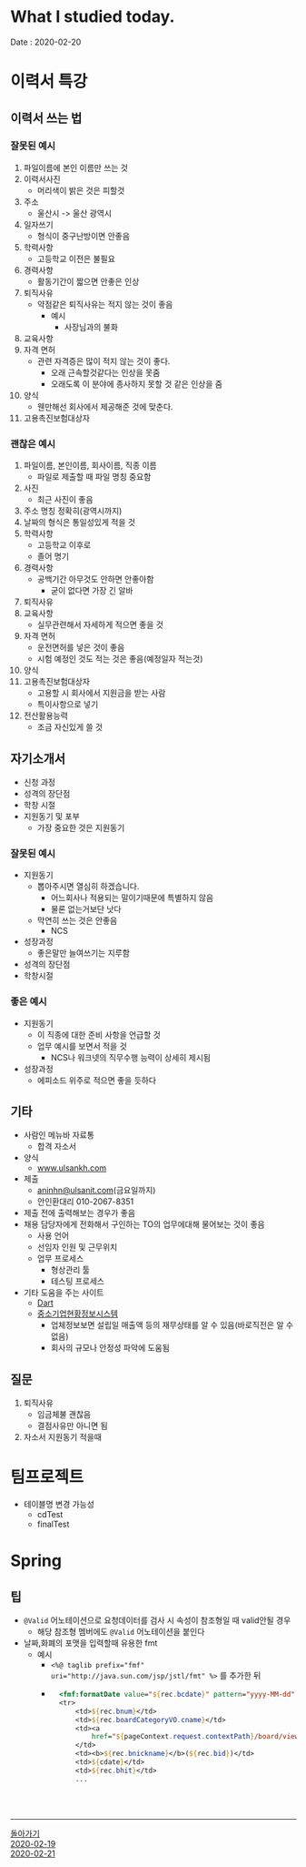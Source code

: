 # What I studied today.
Date : 2020-02-20

# 이력서 특강
## 이력서 쓰는 법
### 잘못된 예시
1. 파일이름에 본인 이름만 쓰는 것
2. 이력서사진
    - 머리색이 밝은 것은 피할것
3. 주소
    - 울산시 -> 울산 광역시
4. 일자쓰기
    - 형식이 중구난방이면 안좋음 
5. 학력사항
	- 고등학교 이전은 불필요
6. 경력사항
	- 활동기간이 짧으면 안좋은 인상
7. 퇴직사유
	- 약점같은 퇴직사유는 적지 않는 것이 좋음
    	- 예시 
        	- 사장님과의 불화
8. 교육사항
9. 자격 면허
	- 관련 자격증은 많이 적지 않는 것이 좋다.
    	- 오래 근속할것같다는 인상을 못줌
    	- 오래도록 이 분야에 종사하지 못할 것 같은 인상을 줌
10. 양식
    - 웬만해선 회사에서 제공해준 것에 맞춘다.
11. 고용촉진보험대상자 

### 괜찮은 예시
1. 파일이름, 본인이름, 회사이름, 직종 이름
    - 파일로 제출할 때 파일 명칭 중요함
2. 사진
    - 최근 사진이 좋음 
3. 주소 명칭 정확히(광역시까지)
4. 날짜의 형식은 통일성있게 적을 것
5. 학력사항
	- 고등학교 이후로
	- 졸어 명기
6. 경력사항
	- 공백기간 아무것도 안하면 안좋아함
    	- 굳이 없다면 가장 긴 알바 
7. 퇴직사유
8. 교육사항
	- 실무관련해서 자세하게 적으면 좋을 것
9. 자격 면허
	- 운전면허를 넣은 것이 좋음
	- 시험 예정인 것도 적는 것은 좋음(예정일자 적는것)
10. 양식
11. 고용촉진보험대상자 
	- 고용할 시 회사에서 지원금을 받는 사람
	- 특이사항으로 넣기
12. 전산활용능력
	- 조금 자신있게 쓸 것
## 자기소개서
- 신청 과정
- 성격의 장단점
- 학창 시절
- 지원동기 및 포부
    - 가장 중요한 것은 지원동기
### 잘못된 예시
- 지원동기
    - 뽑아주시면 열심히 하겠습니다.
        - 어느회사나 적용되는 말이기때문에 특별하지 않음
        - 물론 없는거보단 낫다
    - 막연히 쓰는 것은 안좋음
        - NCS 
- 성장과정
    - 좋은말만 늘여쓰기는 지루함
- 성격의 장단점
- 학창시절
### 좋은 예시
- 지원동기
    - 이 직종에 대한 준비 사항을 언급할 것
    - 업무 예시를 보면서 적을 것
        - NCS나 워크넷의 직무수행 능력이 상세히 제시됨
- 성장과정
    - 에피소드 위주로 적으면 좋을 듯하다
## 기타
- 사람인 메뉴바 자료통
    - 합격 자소서
- 양식 
    - www.ulsankh.com
- 제출
    - aninhn@ulsanit.com(금요일까지)
    - 안인환대리 010-2067-8351
- 제출 전에 출력해보는 경우가 좋음
- 채용 담당자에게 전화해서 구인하는 TO의 업무에대해 물어보는 것이 좋음
    - 사용 언어
    - 선임자 인원 및 근무위치
    - 업무 프로세스
        - 형상관리 툴
        - 테스팅 프로세스
- 기타 도움을 주는 사이트
    - [Dart](http://dart.fss.or.kr/)
    - [중소기업현황정보시스템](https://sminfo.mss.go.kr/cm/sv/CSV001R0.do)
        - 업체정보보면 설립일 매출액 등의 재무상태를 알 수 있음(바로직전은 알 수 없음)
        - 회사의 규모나 안정성 파악에 도움됨

## 질문
1. 퇴직사유 
	- 임금체불 괜찮음
	- 결점사유만 아니면 됨
2. 자소서 지원동기 적을때 

# 팀프로젝트
- 테이블명 변경 가능성
    - cdTest
    - finalTest


# Spring
## 팁
- `@Valid` 어노테이션으로 요청데이터를 검사 시 속성이 참조형일 때 valid안될 경우
    - 해당 참조형 멤버에도 `@Valid` 어노테이션을 붙인다
- 날짜,화폐의 포맷을 입력할때 유용한 fmt
    - 예시
        - `<%@ taglib prefix="fmf" uri="http://java.sun.com/jsp/jstl/fmt" %>` 를 추가한 뒤
        - ```jsp
			<fmf:formatDate value="${rec.bcdate}" pattern="yyyy-MM-dd" var="cdate"/>
			<tr>
				<td>${rec.bnum}</td>
				<td>${rec.boardCategoryVO.cname}</td>
				<td><a
					href="${pageContext.request.contextPath}/board/view/${rec.bnum}">${rec.btitle}</a>
				</td>
				<td><b>${rec.bnickname}</b>(${rec.bid})</td>						
				<td>${cdate}</td>
				<td>${rec.bhit}</td>
				...
			```
	
<br><br><hr>

[돌아가기](../README.md)  
[2020-02-19](whatIStudied_200219.md)  
[2020-02-21](whatIStudied_200221.md)  














